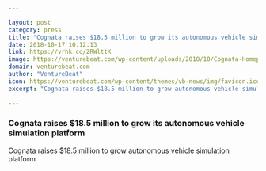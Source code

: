 ```yaml
---

layout: post
category: press
title: "Cognata raises $18.5 million to grow its autonomous vehicle simulation platform"
date: 2018-10-17 10:12:13
link: https://vrhk.co/2RWlttK
image: https://venturebeat.com/wp-content/uploads/2018/10/Cognata-Homepage.jpg?fit=1454%2C811&strip=all
domain: venturebeat.com
author: "VentureBeat"
icon: https://venturebeat.com/wp-content/themes/vb-news/img/favicon.ico
excerpt: "Cognata raises $18.5 million to grow autonomous vehicle simulation platform"

---
```


### Cognata raises $18.5 million to grow its autonomous vehicle simulation platform

Cognata raises $18.5 million to grow autonomous vehicle simulation platform
